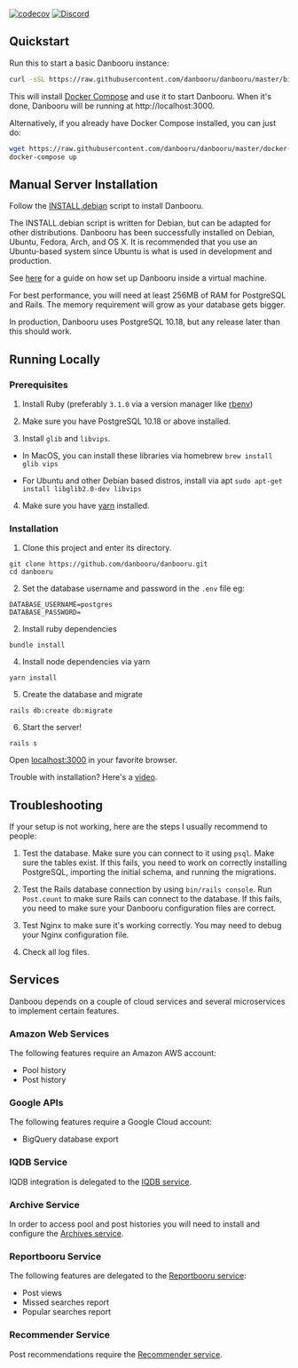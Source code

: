 [![codecov](https://codecov.io/gh/danbooru/danbooru/branch/master/graph/badge.svg)](https://codecov.io/gh/danbooru/danbooru) [![Discord](https://img.shields.io/discord/310432830138089472?label=Discord)](https://discord.gg/eSVKkUF)

## Quickstart

Run this to start a basic Danbooru instance:

```sh
curl -sSL https://raw.githubusercontent.com/danbooru/danbooru/master/bin/danbooru | sh
```

This will install [Docker Compose](https://docs.docker.com/compose/) and use it
to start Danbooru. When it's done, Danbooru will be running at http://localhost:3000.

Alternatively, if you already have Docker Compose installed, you can just do:

```sh
wget https://raw.githubusercontent.com/danbooru/danbooru/master/docker-compose.yaml
docker-compose up
```

## Manual Server Installation

Follow the [INSTALL.debian](INSTALL.debian) script to install Danbooru.

The INSTALL.debian script is written for Debian, but can be adapted for other
distributions. Danbooru has been successfully installed on Debian, Ubuntu,
Fedora, Arch, and OS X. It is recommended that you use an Ubuntu-based system
since Ubuntu is what is used in development and production.

See [here](https://github.com/danbooru/danbooru/wiki/Ubuntu-Installation-Help-Guide)
for a guide on how set up Danbooru inside a virtual machine.

For best performance, you will need at least 256MB of RAM for PostgreSQL and
Rails. The memory requirement will grow as your database gets bigger.

In production, Danbooru uses PostgreSQL 10.18, but any release later than this should work.

## Running Locally

### Prerequisites

1) Install Ruby (preferably `3.1.0` via a version manager like [rbenv](https://github.com/rbenv/rbenv))

2) Make sure you have PostgreSQL 10.18 or above installed.

3) Install `glib` and `libvips`.

  * In MacOS, you can install these libraries via homebrew `brew install glib vips`

  * For Ubuntu and other Debian based distros, install via apt `sudo apt-get install libglib2.0-dev libvips`

4) Make sure you have [yarn](https://classic.yarnpkg.com/lang/en/docs/install) installed.

### Installation

1) Clone this project and enter its directory.

```shell
git clone https://github.com/danbooru/danbooru.git
cd danbooru
```

2) Set the database username and password in the `.env` file eg:

```
DATABASE_USERNAME=postgres
DATABASE_PASSWORD=
```

2) Install ruby dependencies

```shell
bundle install
```

4) Install node dependencies via yarn

```shell
yarn install
```

5) Create the database and migrate

```shell
rails db:create db:migrate
```

6) Start the server!

```shell
rails s
```

Open [localhost:3000](http://localhost:3000) in your favorite browser.

Trouble with installation? Here's a [video](videolink).

## Troubleshooting

If your setup is not working, here are the steps I usually recommend to people:

1) Test the database. Make sure you can connect to it using `psql`. Make
sure the tables exist. If this fails, you need to work on correctly
installing PostgreSQL, importing the initial schema, and running the
migrations.

2) Test the Rails database connection by using `bin/rails console`. Run
`Post.count` to make sure Rails can connect to the database. If this
fails, you need to make sure your Danbooru configuration files are
correct.

3) Test Nginx to make sure it's working correctly.  You may need to
debug your Nginx configuration file.

4) Check all log files.

## Services

Danboou depends on a couple of cloud services and several microservices to
implement certain features.

### Amazon Web Services

The following features require an Amazon AWS account:

* Pool history
* Post history

### Google APIs

The following features require a Google Cloud account:

* BigQuery database export

### IQDB Service

IQDB integration is delegated to the [IQDB service](https://github.com/danbooru/iqdb).

### Archive Service

In order to access pool and post histories you will need to install and
configure the [Archives service](https://github.com/danbooru/archives).

### Reportbooru Service

The following features are delegated to the [Reportbooru service](https://github.com/danbooru/reportbooru):

* Post views
* Missed searches report
* Popular searches report

### Recommender Service

Post recommendations require the [Recommender service](https://github.com/danbooru/recommender).
